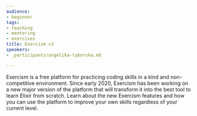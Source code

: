 ```yaml
---
audience:
- beginner
tags:
- teaching
- mentoring
- exercises
title: Exercism v3
speakers:
- _participants/angelika-tyborska.md

---
```

Exercism is a free platform for practicing coding skills in a kind and non-competitive environment. Since early 2020, Exercism has been working on a new major version of the platform that will transform it into the best tool to learn Elixir from scratch. Learn about the new Exercism features and how you can use the platform to improve your own skills regardless of your current level.
